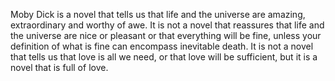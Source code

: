 Moby Dick is a novel that tells us that life and the universe are amazing, extraordinary and worthy of awe.  It is not a novel that reassures that life and the universe are nice or pleasant or that everything will be fine, unless your definition of what is fine can encompass inevitable death.  It is not a novel that tells us that love is all we need, or that love will be sufficient, but it is a novel that is full of love.